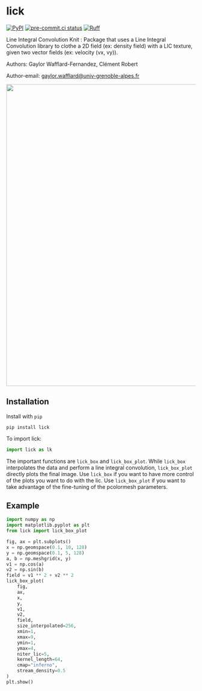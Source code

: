 # lick
[![PyPI](https://img.shields.io/pypi/v/lick.svg?logo=pypi&logoColor=white&label=PyPI)](https://pypi.org/project/lick/)
[![pre-commit.ci status](https://results.pre-commit.ci/badge/github/volodia99/lick/main.svg)](https://results.pre-commit.ci/latest/github/volodia99/lick/main)
[![Ruff](https://img.shields.io/endpoint?url=https://raw.githubusercontent.com/charliermarsh/ruff/main/assets/badge/v2.json)](https://github.com/charliermarsh/ruff)


Line Integral Convolution Knit : Package that uses a Line Integral Convolution library to clothe a 2D field (ex: density field) with a LIC texture, given two vector fields (ex: velocity (vx, vy)).

Authors: Gaylor Wafflard-Fernandez, Clément Robert

Author-email: gaylor.wafflard@univ-grenoble-alpes.fr

<p align="center">
    <img src="https://raw.githubusercontent.com/volodia99/lick/main/imgs/lick.png" width="800"></a>
</p>

## Installation

Install with `pip`

```
pip install lick
```

To import lick:

```python
import lick as lk
```

The important functions are `lick_box` and `lick_box_plot`. While `lick_box` interpolates the data and perform a line integral convolution, `lick_box_plot` directly plots the final image. Use `lick_box` if you want to have more control of the plots you want to do with the lic. Use `lick_box_plot` if you want to take advantage of the fine-tuning of the pcolormesh parameters.

## Example

```python
import numpy as np
import matplotlib.pyplot as plt
from lick import lick_box_plot

fig, ax = plt.subplots()
x = np.geomspace(0.1, 10, 128)
y = np.geomspace(0.1, 5, 128)
a, b = np.meshgrid(x, y)
v1 = np.cos(a)
v2 = np.sin(b)
field = v1 ** 2 + v2 ** 2
lick_box_plot(
    fig,
    ax,
    x,
    y,
    v1,
    v2,
    field,
    size_interpolated=256,
    xmin=1,
    xmax=9,
    ymin=1,
    ymax=4,
    niter_lic=5,
    kernel_length=64,
    cmap="inferno",
    stream_density=0.5
)
plt.show()
```
